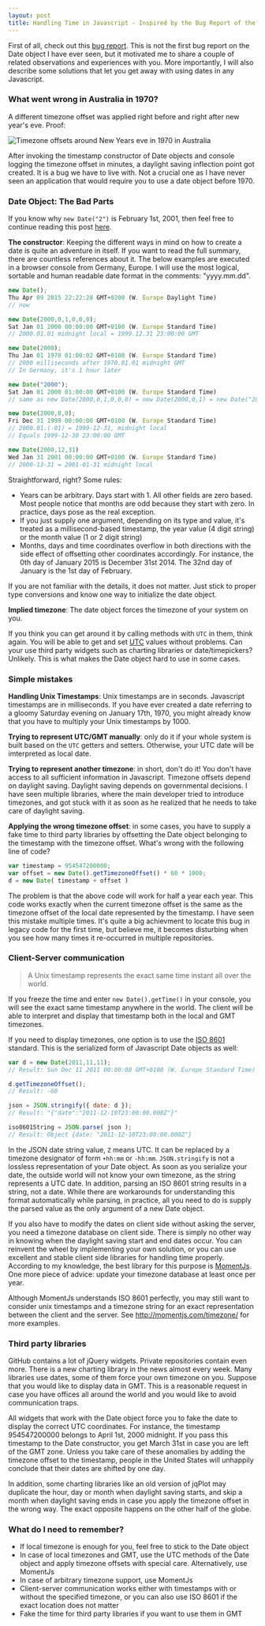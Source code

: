 ```yaml
---
layout: post
title: Handling Time in Javascript - Inspired by the Bug Report of the Century
---
```


First of all, check out this <a href="https://github.com/angular/angular.js/issues/5017" target="_blank">bug report</a>. This is not the first bug report on the Date object I have ever seen, but it motivated me to share a couple of related observations and experiences with you. More importantly, I will also describe some solutions that let you get away with using dates in any Javascript.

### What went wrong in Australia in 1970?

A different timezone offset was applied right before and right after new year's eve. Proof:

<img src="http://zsolt-nagy.github.io/images/posts/dates_in_australia.png" alt="Timezone offsets around New Years eve in 1970 in Australia" />

After invoking the timestamp constructor of Date objects and console logging the timezone offset in minutes, a daylight saving inflection point got created. It is a bug we have to live with. Not a crucial one as I have never seen an application that would require you to use a date object before 1970.

### Date Object: The Bad Parts

If you know why `new Date("2")` is February 1st, 2001, then feel free to continue reading this post <a href="#timezone">here</a>.

**The constructor**: Keeping the different ways in mind on how to create a date is quite an adventure in itself. If you want to read the full summary, there are countless references about it. The below examples are executed in a browser console from Germany, Europe. I will use the most logical, sortable and human readable date format in the comments: "yyyy.mm.dd". 


```javascript
new Date();   
Thu Apr 09 2015 22:22:28 GMT+0200 (W. Europe Daylight Time)
// now

new Date(2000,0,1,0,0,0);  
Sat Jan 01 2000 00:00:00 GMT+0100 (W. Europe Standard Time)
// 2000.01.01 midnight local = 1999.12.31 23:00:00 GMT

new Date(2000); 
Thu Jan 01 1970 01:00:02 GMT+0100 (W. Europe Standard Time)
// 2000 milliseconds after 1970.01.01 midnight GMT
// In Germany, it's 1 hour later

new Date("2000");
Sat Jan 01 2000 01:00:00 GMT+0100 (W. Europe Standard Time)
// same as new Date(2000,0,1,0,0,0) = new Date(2000,0,1) = new Date("2000-01-01")

new Date(2000,0,0); 
Fri Dec 31 1999 00:00:00 GMT+0100 (W. Europe Standard Time)
// 2000.01.(-01) = 1999-12-31, midnight local
// Equals 1999-12-30 23:00:00 GMT

new Date(2000,12,31)
Wed Jan 31 2001 00:00:00 GMT+0100 (W. Europe Standard Time)
// 2000-13-31 = 2001-01-31 midnight local
```
 
Straightforward, right? Some rules:

 - Years can be arbitrary. Days start with 1. All other fields are zero based. Most people notice that months are odd because they start with zero. In practice, days pose as the real exception.
 - If you just supply one argument, depending on its type and value, it's treated as a millisecond-based timestamp, the year value (4 digit string) or the month value (1 or 2 digit string)
 - Months, days and time coordinates overflow in both directions with the side effect of offsetting other coordinates accordingly. For instance, the 0th day of January 2015 is December 31st 2014. The 32nd day of January is the 1st day of February.

If you are not familiar with the details, it does not matter. Just stick to proper type conversions and know one way to initialize the date object. 

<a name="timezone"></a>
**Implied timezone**: The date object forces the timezone of your system on you.

If you think you can get around it by calling methods with `UTC` in them, think again. You will be able to get and set <a href="http://en.wikipedia.org/wiki/Coordinated_Universal_Time" target="_blank">UTC</a> values without problems. Can your use third party widgets such as charting libraries or date/timepickers? Unlikely. This is what makes the Date object hard to use in some cases.

### Simple mistakes

**Handling Unix Timestamps**: Unix timestamps are in seconds. Javascript timestamps are in milliseconds. If you have ever created a date referring to a gloomy Saturday evening on January 17th, 1970, you might already know that you have to multiply your Unix timestamps by 1000.

**Trying to represent UTC/GMT manually**: only do it if your whole system is built based on the `UTC` getters and setters. Otherwise, your UTC date will be imterpreted as local date.

**Trying to represent another timezone**: in short, don't do it! You don't have access to all sufficient information in Javascript. Timezone offsets depend on daylight saving. Daylight saving depends on governmental decisions. I have seen multiple libraries, where the main developer tried to introduce timezones, and got stuck with it as soon as he realized that he needs to take care of daylight saving.

**Applying the wrong timezone offset**: in some cases, you have to supply a fake time to third party libraries by offsetting the Date object belonging to the timestamp with the timezone offset. What's wrong with the following line of code?

```javascript
var timestamp = 954547200000;
var offset = new Date().getTimezoneOffset() * 60 * 1000;
d = new Date( timestamp + offset )
```

The problem is that the above code will work for half a year each year. This code works exactly when the current timezone offset is the same as the timezone offset of the local date represented by the timestamp. I have seen this mistake multiple times. It's quite a big achievment to locate this bug in legacy code for the first time, but believe me, it becomes disturbing when you see how many times it re-occurred in multiple repositories.

### Client-Server communication

> A Unix timestamp represents the exact same time instant all over the world.

If you freeze the time and enter `new Date().getTime()` in your console, you will see the exact same timestamp anywhere in the world. The client will be able to interpret and display that timestamp both in the local and GMT timezones.

If you need to display timezones, one option is to use the <a href="http://www.w3.org/TR/NOTE-datetime" target="_blank">ISO 8601</a> standard. This is the serialized form of Javascript Date objects as well:

```javascript
var d = new Date(2011,11,11);
// Result: Sun Dec 11 2011 00:00:00 GMT+0100 (W. Europe Standard Time)

d.getTimezoneOffset();
// Result: -60

json = JSON.stringify({ date: d });
// Result: "{"date":"2011-12-10T23:00:00.000Z"}"

iso8601String = JSON.parse( json );
// Result: Object {date: "2011-12-10T23:00:00.000Z"}
```

In the JSON date string value, `Z` means UTC. It can be replaced by a timezone designator of form `+hh:mm` or `-hh:mm`. `JSON.stringify` is not a lossless representation of your Date object. As soon as you serialize your date, the outside world will not know your own timezone, as the string represents a UTC date. In addition, parsing an ISO 8601 string results in a string, not a date. While there are workarounds for understanding this format automatically while parsing, in practice, all you need to do is supply the parsed value as the only argument of a new Date object. 

If you also have to modify the dates on client side without asking the server, you need a timezone database on client side. There is simply no other way in knowing when the daylight saving start and end dates occur. You can reinvent the wheel by implementing your own solution, or you can use excellent and stable client side libraries for handling time properly. According to my knowledge, the best library for this purpose is <a href="http://momentjs.com/docs/" target="_blank">MomentJs</a>. One more piece of advice: update your timezone database at least once per year. 

Although MomentJs understands ISO 8601 perfectly, you may still want to consider unix timestamps and a timezone string for an exact representation between the client and the server. See <a href="http://momentjs.com/timezone/" target="_blank">http://momentjs.com/timezone/</a> for more examples.

### Third party libraries

GitHub contains a lot of jQuery widgets. Private repositories contain even more. There is a new charting library in the news almost every week. Many libraries use dates, some of them force your own timezone on you. Suppose that you would like to display data in GMT. This is a reasonable request in case you have offices all around the world and you would like to avoid communication traps. 

All widgets that work with the Date object force you  to fake the date to display the correct UTC coordinates. For instance, the timestamp 954547200000 belongs to April 1st, 2000 midnight. If you pass this timestamp to the Date constructor, you get March 31st in case you are left of the GMT zone. Unless you take care of these anomalies by adding the timezone offset to the timestamp, people in the United States will unhappily conclude that their dates are shifted by one day. 

In addition, some charting libraries like an old version of jqPlot may duplicate the hour, day or month when daylight saving starts, and skip a month when daylight saving ends in case you apply the timezone offset in the wrong way. The exact opposite happens on the other half of the globe. 

### What do I need to remember?

- If local timezone is enough for you, feel free to stick to the Date object
- In case of local timezones and GMT, use the UTC methods of the Date object and apply timezone offsets with special care. Alternatively, use MomentJs
- In case of arbitrary timezone support, use MomentJs
- Client-server communication works either with timestamps with or without the specified timezone, or you can also use ISO 8601 if the exact location does not matter
- Fake the time for third party libraries if you want to use them in GMT




